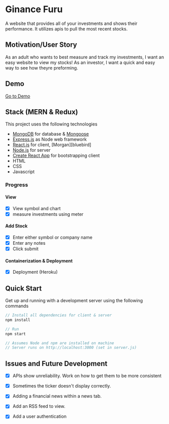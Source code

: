 # Ginance Furu

A website that provides all of your investments and shows their performance. It utilizes apis to pull the most recent stocks.

## Motivation/User Story

As an adult who wants to best measure and track my investments, I want an easy website to view my stocks!
As an investor, I want a quick and easy way to see how theyre preforming.

## Demo

[Go to Demo](https://protected-eyrie-72642.herokuapp.com/)

## Stack (MERN & Redux)

This project uses the following technologies

- [MongoDB](https://www.mongodb.com/) for database & [Mongoose](https://mongoosejs.com/)
- [Express.js](http://expressjs.com/) as Node web framework
- [React.js](https://reactjs.org) for client, [Morgan][bluebird]
- [Node.js](https://nodejs.org/en/) for server
- [Create React App](https://github.com/facebook/create-react-app) for bootstrapping client
- HTML
- CSS
- Javascript

### Progress

#### View

- [x] View symbol and chart
- [x] measure investments using meter

#### Add Stock

- [x] Enter either symbol or company name
- [x] Enter any notes
- [x] Click submit

#### Containerization & Deployment

- [x] Deployment (Heroku)

## Quick Start

Get up and running with a development server using the following commands

```javascript
// Install all dependencies for client & server
npm install

// Run 
npm start

// Assumes Node and npm are installed on machine
// Server runs on http://localhost:3000 (set in server.js)
```

## Issues and Future Development

- [x] APIs show unreliability. Work on how to get them to be more consistent
- [x] Sometimes the ticker doesn't display correctly.

- [x] Adding a financial news within a news tab.
- [x] Add an RSS feed to view.
- [x] Add a user authentication


